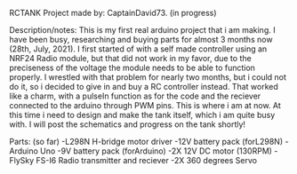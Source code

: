 RCTANK Project made by: CaptainDavid73. (in progress)

Description/notes: 
This is my first real arduino project that i am making. I have been busy, researching and buying parts for almost 3 months now (28th, July, 2021). I first started of with a self made controller using an NRF24 Radio module, but that did not work in my favor, due to the preciseness of the voltage the module needs to be able to function properly. I wrestled with that problem for nearly two months, but i could not do it, so i decided to give in and buy a RC controller instead. That worked like a charm, with a pulseIn function as for the code and the reciever connected to the arduino through PWM pins. This is where i am at now. At this time i need to design and make the tank itself, which i am quite busy with. I will post the schematics and progress on the tank shortly!

Parts: (so far)
-L298N H-bridge motor driver
-12V battery pack (forL298N)
-Arduino Uno
-9V battery pack (forArduino)
-2X 12V DC motor (130RPM)
-FlySky FS-I6 Radio transmitter and reciever
-2X 360 degrees Servo


